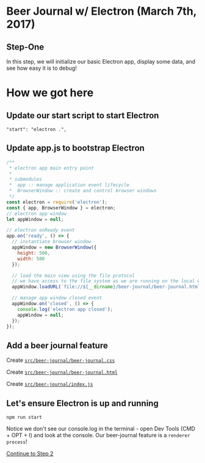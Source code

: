 # Beer Journal w/ Electron (March 7th, 2017)

## Step-One

In this step, we will initialize our basic Electron app, display some data, and see how easy it is to debug!

# How we got here

## Update our start script to start Electron
`"start": "electron .",`

## Update app.js to bootstrap Electron
```javascript
/**
 * electron app main entry point
 *
 * submodules
 *  app :: manage application event lifecycle
 *  BrowserWindow :: create and control browser windows
 */
const electron = require('electron');
const { app, BrowserWindow } = electron;
// electron app window
let appWindow = null;

// electron onReady event
app.on('ready', () => {
  // instantiate browser window
  appWindow = new BrowserWindow({
    height: 500,
    width: 500
  });

  // load the main view using the file protocol
  // we have access to the file system as we are running on the local OS
  appWindow.loadURL(`file://${__dirname}/beer-journal/beer-journal.html`);

  // manage app window closed event
  appWindow.on('closed', () => {
    console.log('electron app closed');
    appWindow = null;
  });
});
```

## Add a beer journal feature
Create [`src/beer-journal/beer-journal.css`](https://raw.githubusercontent.com/johnrhampton/dot-net-st-pete-ui/step-one/src/beer-journal/beer-journal.css?token=ADwMBz_Flz9PCeEK3kZ7pfcchu1KmdSlks5Yx0w1wA%3D%3D)

Create [`src/beer-journal/beer-journal.html`](https://raw.githubusercontent.com/johnrhampton/dot-net-st-pete-ui/step-one/src/beer-journal/beer-journal.html?token=ADwMB2fQrG362nbLLHJtrhwrRg3-Dg-vks5Yx0xgwA%3D%3D)

Create [`src/beer-journal/index.js`](https://raw.githubusercontent.com/johnrhampton/dot-net-st-pete-ui/step-one/src/beer-journal/index.js?token=ADwMB-kgUJDjDtL8kv20QCYjttV3vy4Eks5Yx0x-wA%3D%3D)

## Let's ensure Electron is up and running
`npm run start`

Notice we don't see our console.log in the terminal - open Dev Tools (CMD + OPT + I) and look at the console.  Our beer-journal feature is a `renderer process`!

[Continue to Step 2](https://github.com/johnrhampton/dot-net-st-pete-ui/tree/step-two)


